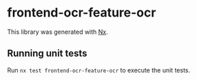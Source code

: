 # frontend-ocr-feature-ocr

This library was generated with [Nx](https://nx.dev).

## Running unit tests

Run `nx test frontend-ocr-feature-ocr` to execute the unit tests.
